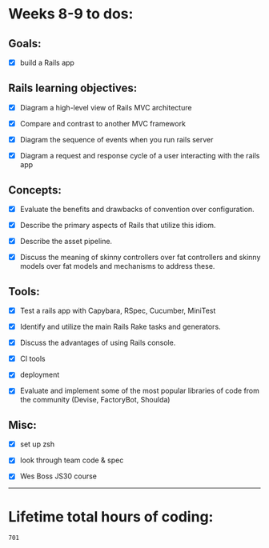 # Weeks 8-9 to dos:


## Goals:

- [x] build a Rails app


## Rails learning objectives:

- [x] Diagram a high-level view of Rails MVC architecture
- [x] Compare and contrast to another MVC framework
- [x] Diagram the sequence of events when you run rails server
- [x] Diagram a request and response cycle of a user interacting with the rails app


## Concepts:

- [x] Evaluate the benefits and drawbacks of convention over configuration.
- [x] Describe the primary aspects of Rails that utilize this idiom.
- [x] Describe the asset pipeline.
- [x] Discuss the meaning of skinny controllers over fat controllers and skinny models over fat models and mechanisms to address these.


## Tools:

- [x] Test a rails app with Capybara, RSpec, Cucumber, MiniTest
- [x] Identify and utilize the main Rails Rake tasks and generators.
- [x] Discuss the advantages of using Rails console.
- [x] CI tools 
- [x] deployment
- [x] Evaluate and implement some of the most popular libraries of code from the community (Devise, FactoryBot, Shoulda)


## Misc:

- [x] set up zsh
- [x] look through team code & spec
- [x] Wes Boss JS30 course



---

# Lifetime total hours of coding:

```
701
```
